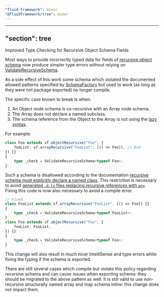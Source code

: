 ```yaml
---
"fluid-framework": minor
"@fluidframework/tree": minor
---
```

---
"section": tree
---

Improved Type Checking for Recursive Object Schema Fields

Most ways to provide incorrectly typed data for fields of [recursive object schema](https://fluidframework.com/docs/api/fluid-framework/schemafactory-class#objectrecursive-method) now produce simpler type errors without relying on [ValidateRecursiveSchema](https://fluidframework.com/docs/api/fluid-framework/validaterecursiveschema-typealias).

As a side effect of this work some schema which violated the documented allowed patterns specified by [SchemaFactory](https://fluidframework.com/docs/api/fluid-framework/schemafactory-class#schemafactory-remarks) but used to work (as long as they were not package exported) no longer compile.

The specific case known to break is when:

1. An Object node schema is co-recursive with an Array node schema.
2. The Array does not declare a named subclass.
3. The schema reference from the Object to the Array is not using the [lazy syntax](https://fluidframework.com/docs/api/fluid-framework/lazyitem-typealias).

For example:

```typescript
class Foo extends sf.objectRecursive("Foo", {
	fooList: sf.arrayRecursive("FooList", [() => Foo]), // Bad
}) {}
{
	type _check = ValidateRecursiveSchema<typeof Foo>;
}
```

Such a schema is disallowed according to the documentation [recursive schema must explicitly declare a named class]((https://fluidframework.com/docs/api/fluid-framework/schemafactory-class#schemafactory-remarks)).
This restriction is necessary to avoid [generated `.d.ts` files replacing recursive references with `any`](https://github.com/microsoft/TypeScript/issues/55832).
Fixing this code is now also necessary to avoid a compile error.

```typescript
// Fixed
class FooList extends sf.arrayRecursive("FooList", [() => Foo]) {}
{
	type _check = ValidateRecursiveSchema<typeof FooList>;
}
class Foo extends sf.objectRecursive("Foo", {
	fooList: FooList,
}) {}
{
	type _check = ValidateRecursiveSchema<typeof Foo>;
}
```

This change will also result in much nicer IntelliSense and type errors while fixing the typing if the schema is exported.

There are still several cases which compile but violate this policy regarding recursive schema and can cause issues when exporting schema:
they should be migrated to the above pattern as well.
It is still valid to use non-recursive structurally named array and map schema inline: this change does not impact them.
